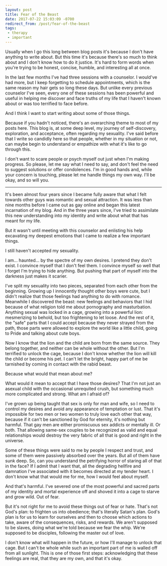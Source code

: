 ```yaml
---
layout: post
title: Fear of the Beast
date: 2017-07-22 15:03:09 -0700
redirect_from: /post/fear-of-the-beast
tags:
 - therapy
 - important
---
```


Usually when I go this long between blog posts it's because I don't have anything to write about. But this time it's because there's so much to think about and I don't know how to do it justice. It's hard to form words when you're trying to be honest, concise, humble, and interesting all at once.

In the last few months I've had three sessions with a counselor. I would've had more, but I keep forgetting to schedule appointments, which is the same reason my hair gets so long these days. But unlike every previous counselor I've seen, every one of these sessions has been powerful and useful in helping me discover and face truths of my life that I haven't known about or was too terrified to face before.

And I think I want to start writing about some of those things.

Because if you hadn't noticed, there's an overarching theme to most of my posts here. This blog is, at some deep level, my journey of self-discovery, exploration, and acceptance, often regarding my sexuality. I've said before that I write so candidly here so that people, whether in my situation or not, can maybe begin to understand or empathize with what it's like to go through this.

I don't want to scare people or psych myself out just when I'm making progress. So please, let me say what I need to say, and don't feel the need to suggest solutions or offer condolences. I'm in good hands and, while your concern is touching, please let me handle things my own way. I'll be okay, and so will you.

---

It's been almost four years since I became fully aware that what I felt towards other guys was romantic and sexual attraction. It was less than nine months before I came out as gay online and began this latest incarnation of my blog. And in the three years since, I've tried to assimilate this new understanding into my identity and write about what that has meant for my life.

But it wasn't until meeting with this counselor and enlisting his help excavating my deepest emotions that I came to realize a few important things.

I still haven't accepted my sexuality.

I am... haunted... by the spectre of my own desires. I pretend they don't exist. I convince myself that I don't feel them. I convince myself so well that I forget I'm trying to hide anything. But pushing that part of myself into the darkness just makes it scarier.

I've split my sexuality into two pieces, separated from each other from the beginning. Growing up I innocently thought other boys were cute, but I didn't realize that those feelings had anything to do with romance. Meanwhile I discovered the beast: new feelings and behaviors that I hid because of what religion told me about pornography and masturbation. Anything sexual was locked in a cage, growing into a powerful lion: mesmerizing to behold, but too frightening to let loose. And the rest of it, the "safe" parts that I could accept because they never strayed from the path, those parts were allowed to explore the world like a little child, going to Pride and talking about cute boys.

Now I know that the lion and the child are born from the same source. They belong together, and neither can be whole without the other. But I'm terrified to unlock the cage, because I don't know whether the lion will kill the child or become his pet. I can't let the bright, happy part of me be tarnished by coming in contact with the rabid beast.

Because what would that mean about me?

What would it mean to accept that I have those desires? That I'm not just an asexual child with the occasional unrequited crush, but something much more complicated and strong. What am I afraid of?

I've grown up being taught that sex is only for man and wife, so I need to control my desires and avoid any appearance of temptation or lust. That it's impossible for two men or two women to truly love each other that way, because if it can't be sanctioned by God for eternity, it's nothing but harmful. That gay men are either promiscuous sex addicts or mentally ill. Or both. That allowing same-sex couples to be recognized as valid and equal relationships would destroy the very fabric of all that is good and right in the universe.

Some of these things were said to me by people I respect and trust, and some of them were passively absorbed over the years. But all of them have sunk deep. So, can you understand the petrifying horror of staring all of that in the face? If I admit that I want that, all the degrading hellfire and damnation I've associated with it becomes directed at my tender heart. I don't know what that would me for me, how I would feel about myself.

And that's harmful. I've severed one of the most powerful and sacred parts of my identity and mortal experience off and shoved it into a cage to starve and grow wild. Out of fear.

But it's not right for me to avoid these things out of fear or hate. That's not God's plan: to frighten us into obedience; that's literally Satan's plan. God's plan is for us to learn for ourselves and then to choose which actions to take, aware of the consequences, risks, and rewards. We aren't supposed to be slaves, doing what we're told because we fear the whip. We're supposed to be disciples, following the master out of love.

I don't know what will happen in the future, or how I'll manage to unlock that cage. But I can't be whole while such an important part of me is walled off from all sunlight. This is one of those first steps: acknowledging that these feelings are real, that they are my own, and that it's okay.
